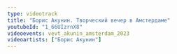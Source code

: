 ```yaml
---
type: videotrack
title: "Борис Акунин. Творческий вечер в Амстердаме"
youtubeId: "1_66UIzrnX8"
videoevents: vevt_akunin_amsterdam_2023
videoartists: ["Борис Акунин"]
---
```

